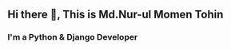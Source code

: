 ##                                  Hi there 👋, This is Md.Nur-ul Momen Tohin
### I'm a Python & Django Developer




